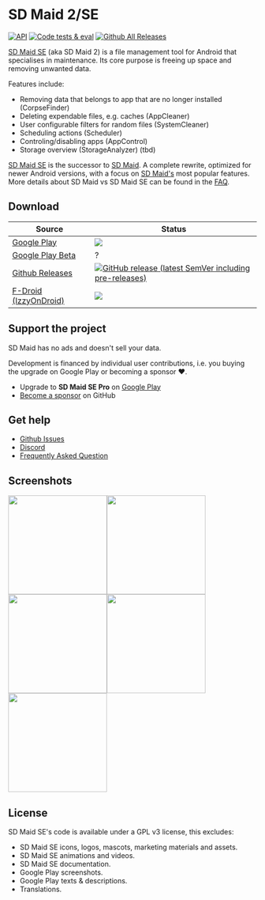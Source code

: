 # SD Maid 2/SE

[![API](https://img.shields.io/badge/API-26%2B-brightgreen.svg?style=flat)](https://android-arsenal.com/api?level=26)
[![Code tests & eval](https://github.com/d4rken/sdmaid-se/actions/workflows/code-checks.yml/badge.svg)](https://github.com/d4rken/sdmaid-se/actions/workflows/code-checks.yml)
[![Github All Releases](https://img.shields.io/github/downloads/d4rken/sdmaid-se/total.svg)]()

[SD Maid SE](https://github.com/d4rken/sdmaid-se) (aka SD Maid 2) is a file management tool for Android that specialises in maintenance. Its core purpose is freeing up space and removing unwanted data.

Features include:

* Removing data that belongs to app that are no longer installed (CorpseFinder)
* Deleting expendable files, e.g. caches (AppCleaner)
* User configurable filters for random files (SystemCleaner)
* Scheduling actions (Scheduler)
* Controling/disabling apps (AppControl)
* Storage overview (StorageAnalyzer) (tbd)

[SD Maid SE](https://github.com/d4rken/sdmaid-se) is the successor
to [SD Maid](https://play.google.com/store/apps/details?id=eu.thedarken.sdm). A complete rewrite, optimized for newer
Android versions, with a focus on [SD Maid's](https://play.google.com/store/apps/details?id=eu.thedarken.sdm) most
popular features. More details about SD Maid vs SD Maid SE can be found in
the [FAQ](https://github.com/d4rken/sdmaid-se/wiki/FAQ).

## Download

| Source                                                                       | Status                                                                                                                                                                                                                                                     |
|------------------------------------------------------------------------------|------------------------------------------------------------------------------------------------------------------------------------------------------------------------------------------------------------------------------------------------------------|
| [Google Play](https://play.google.com/store/apps/details?id=eu.darken.sdmse) | [![](https://img.shields.io/endpoint?color=green&logo=google-play&logoColor=green&url=https%3A%2F%2Fplayshields.herokuapp.com%2Fplay%3Fi%3Deu.darken.sdmse%26l%3DAndroid%26m%3D%24version)](https://play.google.com/store/apps/details?id=eu.darken.sdmse) |
| [Google Play Beta](https://play.google.com/apps/testing/eu.darken.sdmse)     | ?                                                                                                                                                                                                                                                          |
| [Github Releases](https://github.com/d4rken/sdmaid-se/releases)              | [![GitHub release (latest SemVer including pre-releases)](https://img.shields.io/github/v/release/d4rken/sdmaid-se?include_prereleases&label=GitHub)](https://github.com/d4rken/sdmaid-se/releases/latest)                                                 |
| [F-Droid (IzzyOnDroid)](https://apt.izzysoft.de/packages/eu.darken.sdmse/)   | [![](https://img.shields.io/endpoint?url=https://apt.izzysoft.de/fdroid/api/v1/shield/eu.darken.sdmse)](https://apt.izzysoft.de/packages/eu.darken.sdmse/)                                                                                                 |

## Support the project

SD Maid has no ads and doesn't sell your data.

Development is financed by individual user contributions, i.e. you buying the upgrade on Google Play or becoming a sponsor ❤️.

* Upgrade to **SD Maid SE Pro** on [Google Play](https://play.google.com/store/apps/details?id=eu.darken.sdmse)
* [Become a sponsor](https://github.com/sponsors/d4rken) on GitHub

## Get help

* [Github Issues](https://github.com/d4rken/sdmaid-se/issues)
* [Discord](https://discord.gg/8Fjy6PTfXu)
* [Frequently Asked Question](https://github.com/d4rken/sdmaid-se/wiki/FAQ)

## Screenshots

<img src="https://github.com/d4rken/sdmaid-se/raw/main/.assets/screenshots/1.png" width="200"><img src="https://github.com/d4rken/sdmaid-se/raw/main/.assets/screenshots/2.png" width="200"><img src="https://github.com/d4rken/sdmaid-se/raw/main/.assets/screenshots/3.png" width="200"><img src="https://github.com/d4rken/sdmaid-se/raw/main/.assets/screenshots/4.png" width="200">
<img src="https://raw.githubusercontent.com/d4rken/sdmaid-se/main/fastlane/metadata/android/en-US/images/phoneScreenshots/5.png" width="200">


## License

SD Maid SE's code is available under a GPL v3 license, this excludes:

* SD Maid SE icons, logos, mascots, marketing materials and assets.
* SD Maid SE animations and videos.
* SD Maid SE documentation.
* Google Play screenshots.
* Google Play texts & descriptions.
* Translations.
